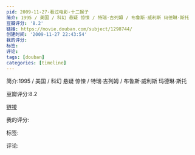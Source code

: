 ```yaml
---
pid: 2009-11-27-看过电影-十二猴子
简介: 1995 / 美国 / 科幻 悬疑 惊悚 / 特瑞·吉列姆 / 布鲁斯·威利斯 玛德琳·斯托
豆瓣评分: '8.2'
链接: https://movie.douban.com/subject/1298744/
创建时间: '2009-11-27 22:43:54'
我的评分:
标签:
评论:
tags: [douban]
categories: [timeline]
---
```

简介:1995 / 美国 / 科幻 悬疑 惊悚 / 特瑞·吉列姆 / 布鲁斯·威利斯 玛德琳·斯托

豆瓣评分:8.2

[链接](https://movie.douban.com/subject/1298744/)

我的评分:

标签:

评论:

